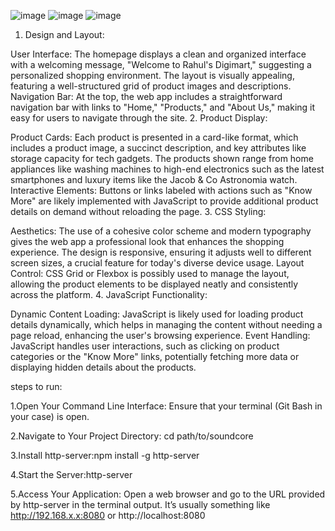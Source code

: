 ![image](https://github.com/user-attachments/assets/d3ee1d69-d080-4bcc-9603-6141f77ef2d2)
![image](https://github.com/user-attachments/assets/892f0045-788e-4ba6-bf56-ae49e220a2f2)
![image](https://github.com/user-attachments/assets/1d06eea8-5f28-4c78-ac5f-0f6c5c4779f2)

1. Design and Layout:

User Interface: The homepage displays a clean and organized interface with a welcoming message, "Welcome to Rahul's Digimart," suggesting a personalized shopping environment. The layout is visually appealing, featuring a well-structured grid of product images and descriptions.
Navigation Bar: At the top, the web app includes a straightforward navigation bar with links to "Home," "Products," and "About Us," making it easy for users to navigate through the site.
2. Product Display:

Product Cards: Each product is presented in a card-like format, which includes a product image, a succinct description, and key attributes like storage capacity for tech gadgets. The products shown range from home appliances like washing machines to high-end electronics such as the latest smartphones and luxury items like the Jacob & Co Astronomia watch.
Interactive Elements: Buttons or links labeled with actions such as "Know More" are likely implemented with JavaScript to provide additional product details on demand without reloading the page.
3. CSS Styling:

Aesthetics: The use of a cohesive color scheme and modern typography gives the web app a professional look that enhances the shopping experience. The design is responsive, ensuring it adjusts well to different screen sizes, a crucial feature for today's diverse device usage.
Layout Control: CSS Grid or Flexbox is possibly used to manage the layout, allowing the product elements to be displayed neatly and consistently across the platform.
4. JavaScript Functionality:

Dynamic Content Loading: JavaScript is likely used for loading product details dynamically, which helps in managing the content without needing a page reload, enhancing the user's browsing experience.
Event Handling: JavaScript handles user interactions, such as clicking on product categories or the "Know More" links, potentially fetching more data or displaying hidden details about the products.


steps to run:

1.Open Your Command Line Interface: Ensure that your terminal (Git Bash in your case) is open.

2.Navigate to Your Project Directory: cd path/to/soundcore

3.Install http-server:npm install -g http-server

4.Start the Server:http-server

5.Access Your Application: Open a web browser and go to the URL provided by http-server in the terminal output. It’s usually something like http://192.168.x.x:8080 or http://localhost:8080
